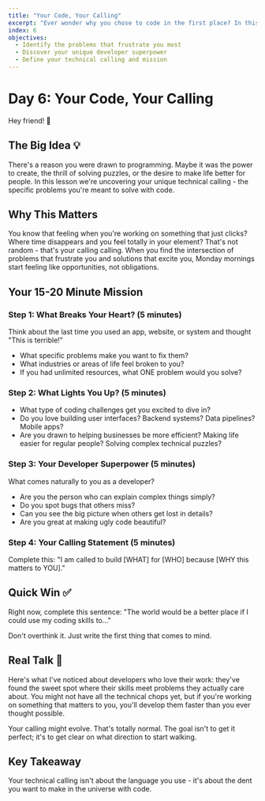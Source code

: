 ```yaml
---
title: "Your Code, Your Calling"
excerpt: "Ever wonder why you chose to code in the first place? In this lesson we're discovering the specific problems you're meant to solve and the developer you're meant to become."
index: 6
objectives:
  - Identify the problems that frustrate you most
  - Discover your unique developer superpower
  - Define your technical calling and mission
---
```


# Day 6: Your Code, Your Calling

Hey friend! 👋

## The Big Idea 💡

There's a reason you were drawn to programming. Maybe it was the power to create, the thrill of solving puzzles, or the desire to make life better for people. In this lesson we're uncovering your unique technical calling - the specific problems you're meant to solve with code.

## Why This Matters

You know that feeling when you're working on something that just clicks? Where time disappears and you feel totally in your element? That's not random - that's your calling calling. When you find the intersection of problems that frustrate you and solutions that excite you, Monday mornings start feeling like opportunities, not obligations.

## Your 15-20 Minute Mission

### Step 1: What Breaks Your Heart? (5 minutes)

Think about the last time you used an app, website, or system and thought "This is terrible!"

- What specific problems make you want to fix them?
- What industries or areas of life feel broken to you?
- If you had unlimited resources, what ONE problem would you solve?

### Step 2: What Lights You Up? (5 minutes)

- What type of coding challenges get you excited to dive in?
- Do you love building user interfaces? Backend systems? Data pipelines? Mobile apps?
- Are you drawn to helping businesses be more efficient? Making life easier for regular people? Solving complex technical puzzles?

### Step 3: Your Developer Superpower (5 minutes)

What comes naturally to you as a developer?

- Are you the person who can explain complex things simply?
- Do you spot bugs that others miss?
- Can you see the big picture when others get lost in details?
- Are you great at making ugly code beautiful?

### Step 4: Your Calling Statement (5 minutes)

Complete this: "I am called to build [WHAT] for [WHO] because [WHY this matters to YOU]."

## Quick Win ✅

Right now, complete this sentence: "The world would be a better place if I could use my coding skills to..."

Don't overthink it. Just write the first thing that comes to mind.

## Real Talk 💬

Here's what I've noticed about developers who love their work: they've found the sweet spot where their skills meet problems they actually care about. You might not have all the technical chops yet, but if you're working on something that matters to you, you'll develop them faster than you ever thought possible.

Your calling might evolve. That's totally normal. The goal isn't to get it perfect; it's to get clear on what direction to start walking.

## Key Takeaway

Your technical calling isn't about the language you use - it's about the dent you want to make in the universe with code.
